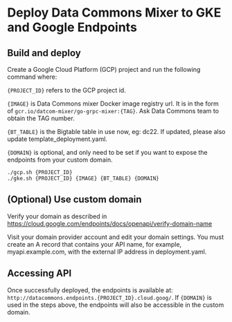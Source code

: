 # Deploy Data Commons Mixer to GKE and Google Endpoints

## Build and deploy

Create a Google Cloud Platform (GCP) project and run the following command where:

`{PROJECT_ID}` refers to the GCP project id.

`{IMAGE}` is Data Commons mixer Docker image registry url. It is in the form of `gcr.io/datcom-mixer/go-grpc-mixer:{TAG}`. Ask Data Commons team to obtain the TAG number.

`{BT_TABLE}` is the Bigtable table in use now, eg: dc22. If updated, please also update template_deployment.yaml.

`{DOMAIN}` is optional, and only need to be set if you want to expose the endpoints from your custom domain.

```shell
./gcp.sh {PROJECT_ID}
./gke.sh {PROJECT_ID} {IMAGE} {BT_TABLE} {DOMAIN}
```

## (Optional) Use custom domain

Verify your domain as described in <https://cloud.google.com/endpoints/docs/openapi/verify-domain-name>

Visit your domain provider account and edit your domain settings. You must create an A record that contains your API name, for example, myapi.example.com, with the external IP address in deployment.yaml.

## Accessing API

Once successfully deployed, the endpoints is available at: `http://datacommons.endpoints.{PROJECT_ID}.cloud.goog/`. If `{DOMAIN}` is used in the steps above, the endpoints will also be accessible in the custom domain.
